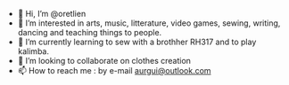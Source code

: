 - 👋 Hi, I’m @oretlien
- 👀 I’m interested in arts, music, litterature, video games, sewing, writing, dancing and teaching things to people.
- 🌱 I’m currently learning to sew with a brothher RH317 and to play kalimba.
- 💞️ I’m looking to collaborate on clothes creation
- 📫 How to reach me : by e-mail aurgui@outlook.com

<!---
oretlien/oretlien is a ✨ special ✨ repository because its `README.md` (this file) appears on your GitHub profile.
You can click the Preview link to take a look at your changes.
--->
